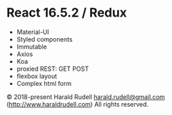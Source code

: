 # React 16.5.2 / Redux

* Material-UI
* Styled components
* Immutable
* Axios
* Koa
* proxied REST: GET POST
* flexbox layout
* Complex html form

© 2018-present Harald Rudell <harald.rudell@gmail.com> (http://www.haraldrudell.com)
All rights reserved.

